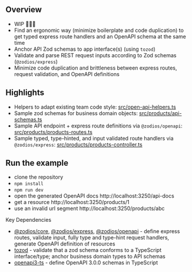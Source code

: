 ## Overview

- WIP 🚧👷‍♂️
- Find an ergonomic way (minimize boilerplate and code duplication) to get typed express route handlers and an OpenAPI schema at the same time
- Anchor API Zod schemas to app interface(s) (using `tozod`)
- Validate and parse REST request inputs according to Zod schemas (`@zodios/express`)
- Minimize code duplication and brittleness between express routes, request validation, and OpenAPI definitions

## Highlights

- Helpers to adapt existing team code style: [src/open-api-helpers.ts](src/zodios-helpers.ts)
- Sample zod schemas for business domain objects: [src/products/api-schemas.ts](src/products/api-schemas.ts)
- Sample API endpoint + express route definitions via `@zodios/openapi`: [src/products/products-routes.ts](src/products/products-routes.ts)
- Sample typed, type-hinted, and input validated route handlers via `@zodios/express`: [src/products/products-controller.ts](src/products/products-controller.ts)


## Run the example

- clone the repository
- `npm install`
- `npm run dev`
- open the generated OpenAPI docs http://localhost:3250/api-docs
- get a resource http://localhost:3250/products/1
- use an invalid url segment http://localhost:3250/products/abc

Key Dependencies

- [@zodios/core](http://www.npmjs.com/package/@zodios/core), [@zodios/express](http://www.npmjs.com/package/@zodios/express), [@zodios/openapi](http://www.npmjs.com/package/@zodios/openapi) - define express routes, validate input, fully type and type-hint request handlers, generate OpenAPI definition of resources
- [tozod](https://www.npmjs.com/package/tozod) - validate that a zod schema conforms to a TypeScript interface/type; anchor business domain types to API schemas  
- [openapi3-ts](https://www.npmjs.com/package/openapi3-ts) - define OpenAPI 3.0.0 schemas in TypeScript

